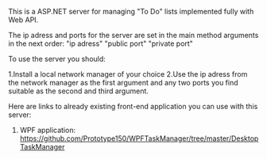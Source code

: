 This is a ASP.NET server for managing "To Do" lists implemented fully with Web API.

The ip adress and ports for the server are set in the main method arguments in the next order: "ip adress" "public port" "private port"

To use the server you should:

1.Install a local network manager of your choice
2.Use the ip adress from the network manager as the first argument and any two ports you find suitable as the second and third argument.

Here are links to already existing front-end application you can use with this server:
1. WPF application: https://github.com/Prototype150/WPFTaskManager/tree/master/DesktopTaskManager
